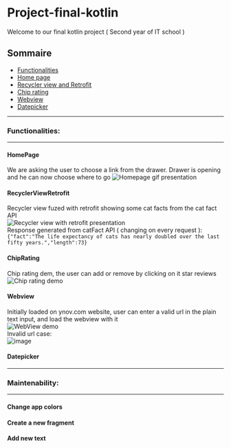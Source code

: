 # Project-final-kotlin
Welcome to our final kotlin project ( Second year of IT school ) 
## Sommaire
 * [Functionalities](#Functionalities)
  * [Home page](#HomePage) 
  * [Recycler view and Retrofit](#RecyclerViewRetrofit)
  * [Chip rating](#ChipRating)
  * [Webview](#Webview)
  * [Datepicker](#Datepicker)

-----
### Functionalities:
-----
  #### HomePage
  We are asking the user to choose a link from the drawer. Drawer is opening and he can now choose where to go
  ![Homepage gif presentation](https://media.giphy.com/media/xcc3ZwYPDVyRh3CrdL/giphy.gif)
  #### RecyclerViewRetrofit
  Recycler view fuzed with retrofit showing some cat facts from the cat fact API <br />
  ![Recycler view with retrofit presentation](https://media.giphy.com/media/z4G0D5jn2xcx64JoWm/giphy.gif)
  <br /> Response generated from catFact API ( changing on every request ): <br />
  ```{"fact":"The life expectancy of cats has nearly doubled over the last fifty years.","length":73}```

  #### ChipRating
   Chip rating dem, the user can add or remove by clicking on it star reviews 
   <br />
   ![Chip rating demo](https://media.giphy.com/media/2k8qJgL71pntebUHy1/giphy.gif)
   <br />
  #### Webview
   Initially loaded on ynov.com website, user can enter a valid url in the plain text input, and load the webview with it
   <br />
   ![WebView demo](https://media.giphy.com/media/pgUviSoc0N8tsswB7Z/giphy.gif)
    <br />
    Invalid url case:
    <br />
    ![image](https://user-images.githubusercontent.com/72339313/164705160-2f742e45-3a5a-41b1-be49-f6c2c9c2e68e.png)
    
    
  #### Datepicker
  
-----
### Maintenability: 
-----
  #### Change app colors 
  #### Create a new fragment
  #### Add new text
  
  





